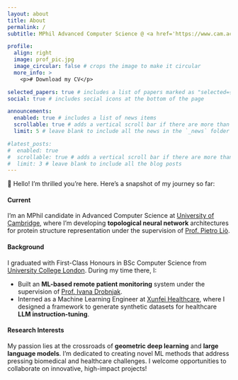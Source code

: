 ```yaml
---
layout: about
title: About
permalink: /
subtitle: MPhil Advanced Computer Science @ <a href='https://www.cam.ac.uk/'>University of Cambridge</a>

profile:
  align: right
  image: prof_pic.jpg
  image_circular: false # crops the image to make it circular
  more_info: >
    <p># Download my CV</p>

selected_papers: true # includes a list of papers marked as "selected={true}"
social: true # includes social icons at the bottom of the page

announcements:
  enabled: true # includes a list of news items
  scrollable: true # adds a vertical scroll bar if there are more than 3 news items
  limit: 5 # leave blank to include all the news in the `_news` folder

#latest_posts:
#  enabled: true
#  scrollable: true # adds a vertical scroll bar if there are more than 3 new posts items
#  limit: 3 # leave blank to include all the blog posts
---
```



👋 Hello! I’m thrilled you’re here. Here’s a snapshot of my journey so far:

#### Current
I’m an MPhil candidate in Advanced Computer Science at [University of Cambridge](https://www.cam.ac.uk/), where I’m developing **topological neural network** architectures for protein structure representation under the supervision of [Prof. Pietro Liò](https://scholar.google.com/citations?user=4YhNJBEAAAAJ&hl=en).

#### Background
I graduated with First-Class Honours in BSc Computer Science from [University College London](https://www.ucl.ac.uk/). During my time there, I:

- Built an **ML-based remote patient monitoring** system under the supervision of [Prof. Ivana Drobnjak](https://scholar.google.com/citations?hl=en&user=55BI2VIICu8C&view_op=list_works&sortby=pubdate).
- Interned as a Machine Learning Engineer at [Xunfei Healthcare](https://www.xunfeihealthcare.com/en/about.html), where I designed a framework to generate synthetic datasets for healthcare **LLM instruction-tuning**.

#### Research Interests
My passion lies at the crossroads of **geometric deep learning** and **large language models**. I’m dedicated to creating novel ML methods that address pressing biomedical and healthcare challenges. I welcome opportunities to collaborate on innovative, high-impact projects!